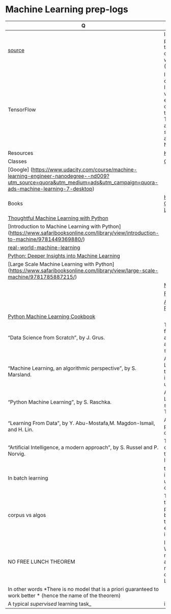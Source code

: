 # Machine Learning prep-logs
Q | Info 
--- | --- 
 [source](https://www.safaribooksonline.com/library/view/Hands-On+Machine+Learning+with+Scikit-Learn+and+TensorFlow/9781491962282/preface01.html#idm140458046236752)|In 2006, Geoffrey Hinton et al. published a paper showing how to train a deep neural network capable of recognizing hand-written digits with state of the art precision (>98%).
TensorFlow | Is library for distributed numerical computation using data flow graphs. It makes it possible to train and run very large neural networks efficiently by distributing the computations across potentially thousands of multi-GPU servers. TensorFlow was created at Google and it supports many of their large scale Machine Learning applications. It was open-sourced in November 2015.
Resources|  [Kaggle.com]( Kaggle.com), [CreativeAI](http://www.creativeai.net/)
Classes| [Geoffrey Hinton](https://www.coursera.org/learn/neural-networks)
 |[Google] (https://www.udacity.com/course/machine-learning-engineer-nanodegree--nd009?utm_source=quora&utm_medium=ads&utm_campaign=quora-ads-machine-learning-7-desktop)
Books| [Hands-On+Machine+Learning+with+Scikit-Learn+and+TensorFlow](https://www.safaribooksonline.com/library/view/Hands-On+Machine+Learning+with+Scikit-Learn+and+TensorFlow/9781491962282/preface01.html#idm140458046236752)
 |[Thoughtful Machine Learning with Python](https://www.safaribooksonline.com/library/view/thoughtful-machine-learning/9781491924129/)
  | [Introduction to Machine Learning with Python] (https://www.safaribooksonline.com/library/view/introduction-to-machine/9781449369880/)
 |[real-world-machine-learning](https://www.safaribooksonline.com/library/view/real-world-machine-learning/9781617291920/)
  |[Python: Deeper Insights into Machine Learning](https://www.safaribooksonline.com/library/view/python-deeper-insights/9781787128576/)
   |[Large Scale Machine Learning with Python] (https://www.safaribooksonline.com/library/view/large-scale-machine/9781785887215/)
    |[Machine Learning for the Web](https://www.safaribooksonline.com/library/view/machine-learning-for/9781785886607/)
     |[Python Machine Learning Blueprints](https://www.safaribooksonline.com/library/view/python-machine-learning/9781784394752/)
      |[Advanced Machine Learning with Python](https://www.safaribooksonline.com/library/view/advanced-machine-learning/9781784398637/)
 |[Python Machine Learning Cookbook](https://www.safaribooksonline.com/library/view/python-machine-learning/9781786464477/)
“Data Science from Scratch”, by J. Grus.| This book presents the fundamentals of Machine Learning, and implements some of the main algorithms in pure python (from scratch, as the name suggests).
  “Machine Learning, an algorithmic perspective”, by S. Marsland.| A great introduction to Machine Learning, covering a wide range of topics in depth, with code examples in python (also from scratch, but using NumPy).
“Python Machine Learning”, by S. Raschka.| Also a great introduction to Machine Learning, leveraging python open source libraries (Pylearn 2 and Theano).
“Learning From Data”, by Y. Abu-Mostafa,M. Magdon-Ismail, and H. Lin.| A rather theoretical approach to ML, providing deep insights, in particular on the Bias/Variance tradeoff
“Artificial Intelligence, a modern approach”, by S. Russel and P. Norvig.| This is a great (and huge) book covering an incredible amount of topics, including Machine Learning. It helps put ML into perspective.
In batch learning| the system is incapable of learning incrementally: it must be trained using all the available data. This is called offline learning.
corpus vs algos|The idea that data matters more than algorithms for complex problems was further popularized by Peter Norvig et al. in a paper titled “The unreasonable effectiveness of data”13 published in 2009.
NO FREE LUNCH THEOREM|In a famous 1996 paper14, David Wolpert demonstrated that if you make absolutely no assumption about the data, then there is no reason to prefer a model over any other. This is called the No Free Lunch theorem (NFL).
 |In other words *There is no model that is a priori guaranteed to work better *  (hence the name of the theorem)
A typical _supervised_ learning task_| is classification
